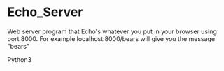 # Echo_Server

Web server program that Echo's whatever you put in your browser using port 8000. 
For example localhost:8000/bears will give you the message "bears"

Python3 